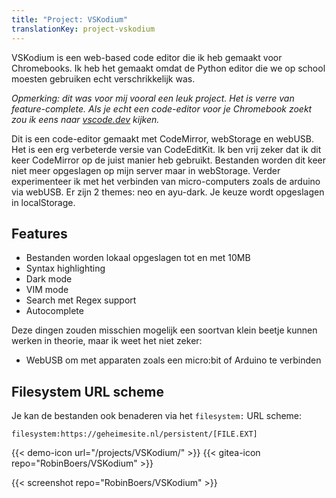 ```yaml
---
title: "Project: VSKodium"
translationKey: project-vskodium
---
```


VSKodium is een web-based code editor die ik heb gemaakt voor Chromebooks. Ik heb het gemaakt omdat de Python editor die we op school moesten gebruiken echt verschrikkelijk was.

_Opmerking: dit was voor mij vooral een leuk project. Het is verre van feature-complete. Als je echt een code-editor voor je Chromebook zoekt zou ik eens naar [vscode.dev](https://vscode.dev) kijken._

Dit is een code-editor gemaakt met CodeMirror, webStorage en webUSB. Het is een erg verbeterde versie van CodeEditKit. Ik ben vrij zeker dat ik dit keer CodeMirror op de juist manier heb gebruikt. Bestanden worden dit keer niet meer opgeslagen op mijn server maar in webStorage. Verder experimenteer ik met het verbinden van micro-computers zoals de arduino via webUSB. Er zijn 2 themes: <span class="bold">neo</span> en <span class="bold">ayu-dark</span>. Je keuze wordt opgeslagen in localStorage.

## Features

-   Bestanden worden lokaal opgeslagen tot en met 10MB
-   Syntax highlighting
-   Dark mode
-   VIM mode
-   Search met Regex support
-   Autocomplete

Deze dingen zouden misschien mogelijk een soortvan klein beetje kunnen werken in theorie, maar ik weet het niet zeker:

-   WebUSB om met apparaten zoals een micro:bit of Arduino te verbinden

## Filesystem URL scheme

Je kan de bestanden ook benaderen via het `filesystem:` URL scheme:

```text
filesystem:https://geheimesite.nl/persistent/[FILE.EXT]
```

<span hidden>Post information</span> {{< demo-icon url="/projects/VSKodium/" >}} {{< gitea-icon repo="RobinBoers/VSKodium" >}}

{{< screenshot repo="RobinBoers/VSKodium" >}}
